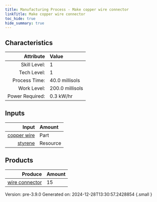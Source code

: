 ```yaml
---
title: Manufacturing Process - Make copper wire connector
linkTitle: Make copper wire connector
toc_hide: true
hide_summary: true
---
```



## Characteristics

| Attribute      | Value |
|--------:|:------|
|Skill Level:|1|
|Tech Level:|1|
|Process Time:|40.0 millisols|
|Work Level:|200.0 millisols|
|Power Required:|0.3 kW/hr|

## Inputs

| Input      | Amount |
|--------:|:------|
|[copper wire](/docs/definitions/part/copper-wire)|Part|1|
|[styrene](/docs/definitions/resource/styrene)|Resource|0.5 kg|

## Products


| Produce      | Amount |
|--------:|:------|
|[wire connector](/docs/definitions/part/wire-connector)|15|


Version: pre-3.9.0 Generated on: 2024-12-28T13:30:57.2428854
{.small }

